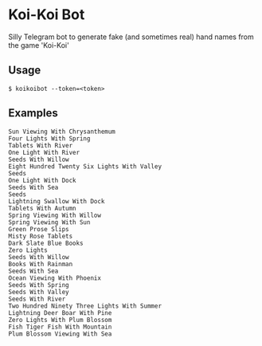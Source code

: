 # Koi-Koi Bot

Silly Telegram bot to generate fake (and sometimes real) hand names from the
game 'Koi-Koi'

## Usage

```shell
$ koikoibot --token=<token>
```

## Examples

```
Sun Viewing With Chrysanthemum
Four Lights With Spring
Tablets With River
One Light With River
Seeds With Willow
Eight Hundred Twenty Six Lights With Valley
Seeds
One Light With Dock
Seeds With Sea
Seeds
Lightning Swallow With Dock
Tablets With Autumn
Spring Viewing With Willow
Spring Viewing With Sun
Green Prose Slips
Misty Rose Tablets
Dark Slate Blue Books
Zero Lights
Seeds With Willow
Books With Rainman
Seeds With Sea
Ocean Viewing With Phoenix
Seeds With Spring
Seeds With Valley
Seeds With River
Two Hundred Ninety Three Lights With Summer
Lightning Deer Boar With Pine
Zero Lights With Plum Blossom
Fish Tiger Fish With Mountain
Plum Blossom Viewing With Sea
```
